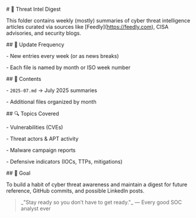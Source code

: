 \# 🧠 Threat Intel Digest



This folder contains weekly (mostly) summaries of cyber threat intelligence articles curated via sources like \[Feedly](https://feedly.com), CISA advisories, and security blogs.



\## 📅 Update Frequency

\- New entries every week (or as news breaks)

\- Each file is named by month or ISO week number



\## 📂 Contents

\- `2025-07.md` → July 2025 summaries

\- Additional files organized by month



\## 🔍 Topics Covered

\- Vulnerabilities (CVEs)

\- Threat actors \& APT activity

\- Malware campaign reports

\- Defensive indicators (IOCs, TTPs, mitigations)



\## 🎯 Goal

To build a habit of cyber threat awareness and maintain a digest for future reference, GitHub commits, and possible LinkedIn posts.



> \_"Stay ready so you don’t have to get ready."\_ — Every good SOC analyst ever



